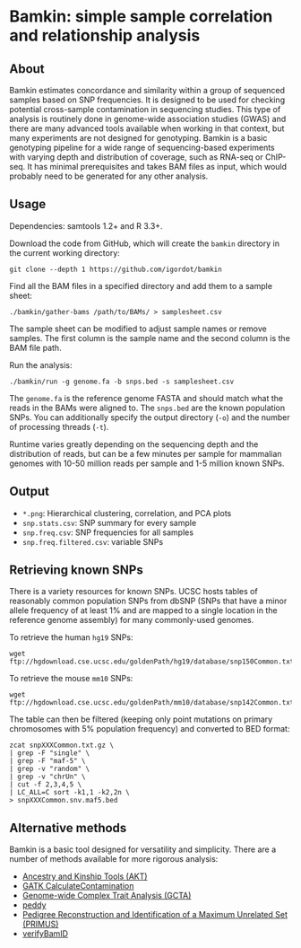 # Bamkin: simple sample correlation and relationship analysis

## About

Bamkin estimates concordance and similarity within a group of sequenced samples based on SNP frequencies.
It is designed to be used for checking potential cross-sample contamination in sequencing studies.
This type of analysis is routinely done in genome-wide association studies (GWAS) and there are many advanced tools available when working in that context, but many experiments are not designed for genotyping.
Bamkin is a basic genotyping pipeline for a wide range of sequencing-based experiments with varying depth and distribution of coverage, such as RNA-seq or ChIP-seq.
It has minimal prerequisites and takes BAM files as input, which would probably need to be generated for any other analysis.

## Usage

Dependencies: samtools 1.2+ and R 3.3+.

Download the code from GitHub, which will create the `bamkin` directory in the current working directory:

```
git clone --depth 1 https://github.com/igordot/bamkin
```

Find all the BAM files in a specified directory and add them to a sample sheet:

```
./bamkin/gather-bams /path/to/BAMs/ > samplesheet.csv
```

The sample sheet can be modified to adjust sample names or remove samples.
The first column is the sample name and the second column is the BAM file path.

Run the analysis:

```
./bamkin/run -g genome.fa -b snps.bed -s samplesheet.csv
```

The `genome.fa` is the reference genome FASTA and should match what the reads in the BAMs were aligned to.
The `snps.bed` are the known population SNPs.
You can additionally specify the output directory (`-o`) and the number of processing threads (`-t`).

Runtime varies greatly depending on the sequencing depth and the distribution of reads, but can be a few minutes per sample for mammalian genomes with 10-50 million reads per sample and 1-5 million known SNPs.

## Output

* `*.png`: Hierarchical clustering, correlation, and PCA plots
* `snp.stats.csv`: SNP summary for every sample
* `snp.freq.csv`: SNP frequencies for all samples
* `snp.freq.filtered.csv`: variable SNPs

## Retrieving known SNPs

There is a variety resources for known SNPs.
UCSC hosts tables of reasonably common population SNPs from dbSNP (SNPs that have a minor allele frequency of at least 1% and are mapped to a single location in the reference genome assembly) for many commonly-used genomes.

To retrieve the human `hg19` SNPs:

```
wget ftp://hgdownload.cse.ucsc.edu/goldenPath/hg19/database/snp150Common.txt.gz
```

To retrieve the mouse `mm10` SNPs:

```
wget ftp://hgdownload.cse.ucsc.edu/goldenPath/mm10/database/snp142Common.txt.gz
```

The table can then be filtered (keeping only point mutations on primary chromosomes with 5% population frequency) and converted to BED format:

```
zcat snpXXXCommon.txt.gz \
| grep -F "single" \
| grep -F "maf-5" \
| grep -v "random" \
| grep -v "chrUn" \
| cut -f 2,3,4,5 \
| LC_ALL=C sort -k1,1 -k2,2n \
> snpXXXCommon.snv.maf5.bed
```

## Alternative methods

Bamkin is a basic tool designed for versatility and simplicity.
There are a number of methods available for more rigorous analysis:

* [Ancestry and Kinship Tools (AKT)](http://illumina.github.io/akt/)
* [GATK CalculateContamination](https://software.broadinstitute.org/gatk/documentation/tooldocs/current/org_broadinstitute_hellbender_tools_walkers_contamination_CalculateContamination.php)
* [Genome-wide Complex Trait Analysis (GCTA)](http://cnsgenomics.com/software/gcta/#Overview)
* [peddy](https://github.com/brentp/peddy)
* [Pedigree Reconstruction and Identification of a Maximum Unrelated Set (PRIMUS)](https://primus.gs.washington.edu/primusweb/res/documentation.html)
* [verifyBamID](https://genome.sph.umich.edu/wiki/VerifyBamID)

